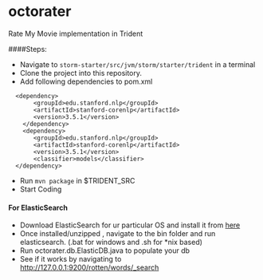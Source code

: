 # octorater
Rate My Movie implementation in Trident


####Steps:
* Navigate to ```storm-starter/src/jvm/storm/starter/trident``` in a terminal
* Clone the project into this repository.
* Add following dependencies to pom.xml
```
  <dependency>
       <groupId>edu.stanford.nlp</groupId>
       <artifactId>stanford-corenlp</artifactId>
       <version>3.5.1</version>
    </dependency>
    <dependency>
       <groupId>edu.stanford.nlp</groupId>
       <artifactId>stanford-corenlp</artifactId>
       <version>3.5.1</version>
       <classifier>models</classifier>
  </dependency>
```
* Run ```mvn package``` in $TRIDENT_SRC
* Start Coding

#### For ElasticSearch
* Download ElasticSearch for ur particular OS and install it from [here](https://www.elastic.co/downloads/elasticsearch)
* Once installed/unzipped , navigate to the bin folder and run elasticsearch. (.bat for windows and .sh for *nix based)
* Run octorater.db.ElasticDB.java to populate your db
* See if it works by navigating to http://127.0.0.1:9200/rotten/words/_search
